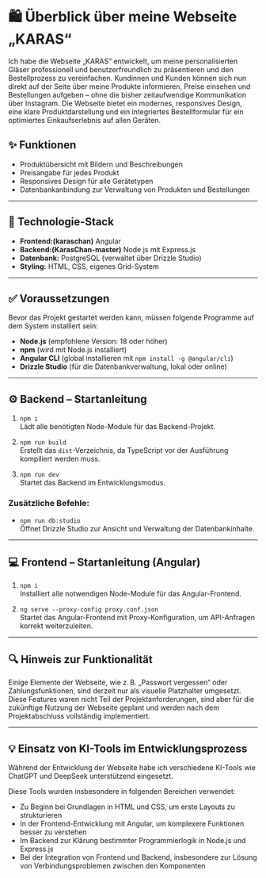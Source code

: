 # 🛍️ Überblick über meine Webseite „KARAS“

Ich habe die Webseite „KARAS“ entwickelt, um meine personalisierten Gläser professionell und benutzerfreundlich zu präsentieren und den Bestellprozess zu vereinfachen. Kundinnen und Kunden können sich nun direkt auf der Seite über meine Produkte informieren, Preise einsehen und Bestellungen aufgeben – ohne die bisher zeitaufwendige Kommunikation über Instagram. Die Webseite bietet ein modernes, responsives Design, eine klare Produktdarstellung und ein integriertes Bestellformular für ein optimiertes Einkaufserlebnis auf allen Geräten.

## ✨ Funktionen

- Produktübersicht mit Bildern und Beschreibungen
- Preisangabe für jedes Produkt
- Responsives Design für alle Gerätetypen
- Datenbankanbindung zur Verwaltung von Produkten und Bestellungen

---

## 🧱 Technologie-Stack

- **Frontend:(karaschan)** Angular
- **Backend:(KarasChan-master)** Node.js mit Express.js
- **Datenbank:** PostgreSQL (verwaltet über Drizzle Studio)
- **Styling:** HTML, CSS, eigenes Grid-System

---

## ✅ Voraussetzungen

Bevor das Projekt gestartet werden kann, müssen folgende Programme auf dem System installiert sein:

- **Node.js** (empfohlene Version: 18 oder höher)
- **npm** (wird mit Node.js installiert)
- **Angular CLI** (global installieren mit `npm install -g @angular/cli`)
- **Drizzle Studio** (für die Datenbankverwaltung, lokal oder online)

---

## ⚙️ Backend – Startanleitung

1. `npm i`  
   Lädt alle benötigten Node-Module für das Backend-Projekt.

2. `npm run build`  
   Erstellt das `dist`-Verzeichnis, da TypeScript vor der Ausführung kompiliert werden muss.

3. `npm run dev`  
   Startet das Backend im Entwicklungsmodus.

### Zusätzliche Befehle:

- `npm run db:studio`  
  Öffnet Drizzle Studio zur Ansicht und Verwaltung der Datenbankinhalte.

---

## 💻 Frontend – Startanleitung (Angular)

1. `npm i`  
   Installiert alle notwendigen Node-Module für das Angular-Frontend.

2. `ng serve --proxy-config proxy.conf.json`  
   Startet das Angular-Frontend mit Proxy-Konfiguration, um API-Anfragen korrekt weiterzuleiten.

---

## 🔍 Hinweis zur Funktionalität

Einige Elemente der Webseite, wie z. B. „Passwort vergessen“ oder Zahlungsfunktionen, sind derzeit nur als visuelle Platzhalter umgesetzt. Diese Features waren nicht Teil der Projektanforderungen, sind aber für die zukünftige Nutzung der Webseite geplant und werden nach dem Projektabschluss vollständig implementiert.

---

## 💡 Einsatz von KI-Tools im Entwicklungsprozess

Während der Entwicklung der Webseite habe ich verschiedene KI-Tools wie ChatGPT und DeepSeek unterstützend eingesetzt.

Diese Tools wurden insbesondere in folgenden Bereichen verwendet:

- Zu Beginn bei Grundlagen in HTML und CSS, um erste Layouts zu strukturieren
- In der Frontend-Entwicklung mit Angular, um komplexere Funktionen besser zu verstehen
- Im Backend zur Klärung bestimmter Programmierlogik in Node.js und Express.js
- Bei der Integration von Frontend und Backend, insbesondere zur Lösung von Verbindungsproblemen zwischen den Komponenten
